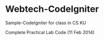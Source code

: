 Webtech-CodeIgniter
===================

Sample-CodeIgniter for class in CS KU

Complete Practical Lab Code (11 Feb 2014)
